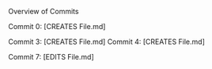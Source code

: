 Overview of Commits

Commit 0: [CREATES File.md]

Commit 3: [CREATES File.md]
Commit 4: [CREATES File.md]

Commit 7: [EDITS File.md]